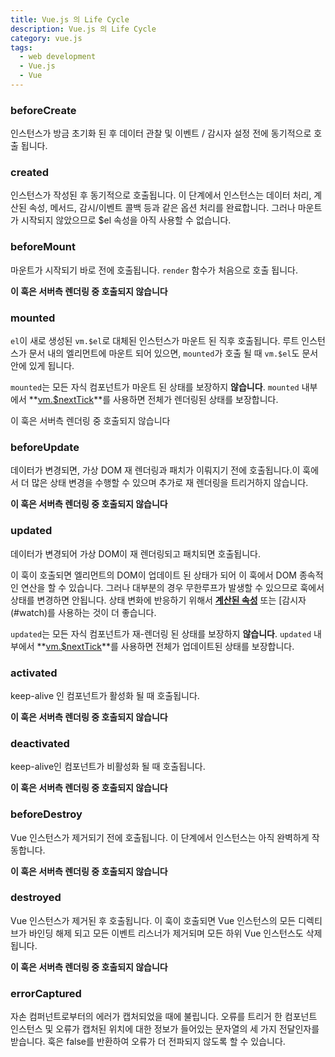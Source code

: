 ```yaml
---
title: Vue.js 의 Life Cycle
description: Vue.js 의 Life Cycle
category: vue.js
tags:
  - web development
  - Vue.js
  - Vue
---
```


### beforeCreate

인스턴스가 방금 초기화 된 후 데이터 관찰 및 이벤트 / 감시자 설정 전에 동기적으로 호출 됩니다.

### created

인스턴스가 작성된 후 동기적으로 호출됩니다. 이 단계에서 인스턴스는 데이터 처리, 계산된 속성, 메서드, 감시/이벤트 콜백 등과 같은 옵션 처리를 완료합니다. 그러나 마운트가 시작되지 않았으므로 $el 속성을 아직 사용할 수 없습니다.

### beforeMount

마운트가 시작되기 바로 전에 호출됩니다. `render` 함수가 처음으로 호출 됩니다.

**이 훅은 서버측 렌더링 중 호출되지 않습니다**

### mounted

`el`이 새로 생성된 `vm.$el`로 대체된 인스턴스가 마운트 된 직후 호출됩니다. 루트 인스턴스가 문서 내의 엘리먼트에 마운트 되어 있으면, `mounted`가 호출 될 때 `vm.$el`도 문서 안에 있게 됩니다.

`mounted`는 모든 자식 컴포넌트가 마운트 된 상태를 보장하지 **않습니다**. `mounted` 내부에서 **[vm.$nextTick](https://kr.vuejs.org/v2/api/#vm-nextTick)**를 사용하면 전체가 렌더링된 상태를 보장합니다.

이 훅은 서버측 렌더링 중 호출되지 않습니다

### beforeUpdate

데이터가 변경되면, 가상 DOM 재 렌더링과 패치가 이뤄지기 전에 호출됩니다.이 훅에서 더 많은 상태 변경을 수행할 수 있으며 추가로 재 렌더링을 트리거하지 않습니다.

**이 훅은 서버측 렌더링 중 호출되지 않습니다**

### updated

데이터가 변경되어 가상 DOM이 재 렌더링되고 패치되면 호출됩니다.

이 훅이 호출되면 엘리먼트의 DOM이 업데이트 된 상태가 되어 이 훅에서 DOM 종속적인 연산을 할 수 있습니다. 그러나 대부분의 경우 무한루프가 발생할 수 있으므로 훅에서 상태를 변경하면 안됩니다. 상태 변화에 반응하기 위해서 **[계산된 속성](https://kr.vuejs.org/v2/api/#computed)** 또는 [감시자(#watch)를 사용하는 것이 더 좋습니다.

`updated`는 모든 자식 컴포넌트가 재-렌더링 된 상태를 보장하지 **않습니다**. `updated` 내부에서 **[vm.$nextTick](https://kr.vuejs.org/v2/api/#vm-nextTick)**를 사용하면 전체가 업데이트된 상태를 보장합니다.

### activated

keep-alive 인 컴포넌트가 활성화 될 때 호출됩니다.

**이 훅은 서버측 렌더링 중 호출되지 않습니다**

### deactivated

keep-alive인 컴포넌트가 비활성화 될 때 호출됩니다.

**이 훅은 서버측 렌더링 중 호출되지 않습니다**

### beforeDestroy

Vue 인스턴스가 제거되기 전에 호출됩니다. 이 단계에서 인스턴스는 아직 완벽하게 작동합니다.

**이 훅은 서버측 렌더링 중 호출되지 않습니다**

### destroyed

Vue 인스턴스가 제거된 후 호출됩니다. 이 훅이 호출되면 Vue 인스턴스의 모든 디렉티브가 바인딩 해제 되고 모든 이벤트 리스너가 제거되며 모든 하위 Vue 인스턴스도 삭제됩니다.

**이 훅은 서버측 렌더링 중 호출되지 않습니다**

### errorCaptured

자손 컴퍼넌트로부터의 에러가 캡처되었을 때에 불립니다. 오류를 트리거 한 컴포넌트 인스턴스 및 오류가 캡처된 위치에 대한 정보가 들어있는 문자열의 세 가지 전달인자를 받습니다. 훅은 false를 반환하여 오류가 더 전파되지 않도록 할 수 있습니다.
